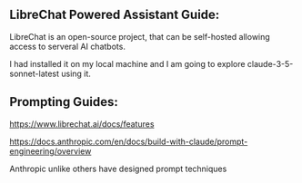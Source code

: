 ## LibreChat Powered Assistant Guide:

LibreChat is an open-source project, that can be self-hosted allowing access to serveral AI chatbots.

I had installed it on my local machine and I am going to explore claude-3-5-sonnet-latest using it.

## Prompting Guides:

https://www.librechat.ai/docs/features

https://docs.anthropic.com/en/docs/build-with-claude/prompt-engineering/overview

Anthropic unlike others have designed prompt techniques
